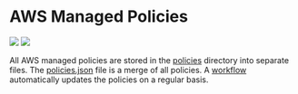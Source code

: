 # AWS Managed Policies

![](https://shields.io/date/1655102636.svg?label=last%20run)
![](https://shields.io/date/1655102636.svg?label=last%20updated)

All AWS managed policies are stored in the [policies](policies) directory into
separate files. The [policies.json](policies/policies.json) file is a merge of
all policies. A [workflow](.github/workflows/list-policies.yaml) automatically
updates the policies on a regular basis.
